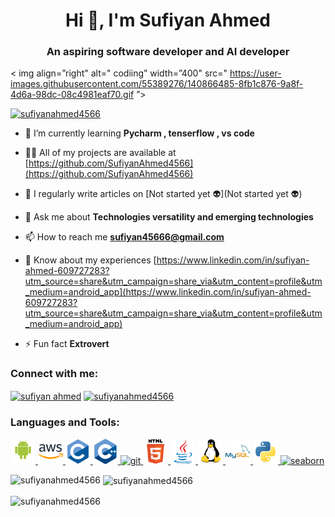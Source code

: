 <h1 align="center">Hi 👋, I'm Sufiyan Ahmed</h1>
<h3 align="center">An aspiring software developer and AI developer</h3>

< img align=”right" alt=" codiing” width=”400" src=" https://user-images.githubusercontent.com/55389276/140866485-8fb1c876-9a8f-4d6a-98dc-08c4981eaf70.gif ”>

<p align="left"> <a href="https://github.com/ryo-ma/github-profile-trophy"><img src="https://github-profile-trophy.vercel.app/?username=sufiyanahmed4566" alt="sufiyanahmed4566" /></a> </p>

- 🌱 I’m currently learning **Pycharm , tenserflow , vs code**

- 👨‍💻 All of my projects are available at [https://github.com/SufiyanAhmed4566](https://github.com/SufiyanAhmed4566)

- 📝 I regularly write articles on [Not started yet 👽](Not started yet 👽)

- 💬 Ask me about **Technologies versatility and emerging technologies**

- 📫 How to reach me **sufiyan45666@gmail.com**

- 📄 Know about my experiences [https://www.linkedin.com/in/sufiyan-ahmed-609727283?utm_source=share&utm_campaign=share_via&utm_content=profile&utm_medium=android_app](https://www.linkedin.com/in/sufiyan-ahmed-609727283?utm_source=share&utm_campaign=share_via&utm_content=profile&utm_medium=android_app)

- ⚡ Fun fact **Extrovert**

<h3 align="left">Connect with me:</h3>
<p align="left">
<a href="https://linkedin.com/in/sufiyan ahmed" target="blank"><img align="center" src="https://raw.githubusercontent.com/rahuldkjain/github-profile-readme-generator/master/src/images/icons/Social/linked-in-alt.svg" alt="sufiyan ahmed" height="30" width="40" /></a>
<a href="https://www.leetcode.com/sufiyanahmed45666" target="blank"><img align="center" src="https://raw.githubusercontent.com/rahuldkjain/github-profile-readme-generator/master/src/images/icons/Social/leet-code.svg" alt="sufiyanahmed4566" height="30" width="40" /></a>
</p>

<h3 align="left">Languages and Tools:</h3>
<p align="left"> <a href="https://developer.android.com" target="_blank" rel="noreferrer"> <img src="https://raw.githubusercontent.com/devicons/devicon/master/icons/android/android-original-wordmark.svg" alt="android" width="40" height="40"/> </a> <a href="https://aws.amazon.com" target="_blank" rel="noreferrer"> <img src="https://raw.githubusercontent.com/devicons/devicon/master/icons/amazonwebservices/amazonwebservices-original-wordmark.svg" alt="aws" width="40" height="40"/> </a> <a href="https://www.cprogramming.com/" target="_blank" rel="noreferrer"> <img src="https://raw.githubusercontent.com/devicons/devicon/master/icons/c/c-original.svg" alt="c" width="40" height="40"/> </a> <a href="https://www.w3schools.com/cpp/" target="_blank" rel="noreferrer"> <img src="https://raw.githubusercontent.com/devicons/devicon/master/icons/cplusplus/cplusplus-original.svg" alt="cplusplus" width="40" height="40"/> </a> <a href="https://git-scm.com/" target="_blank" rel="noreferrer"> <img src="https://www.vectorlogo.zone/logos/git-scm/git-scm-icon.svg" alt="git" width="40" height="40"/> </a> <a href="https://www.w3.org/html/" target="_blank" rel="noreferrer"> <img src="https://raw.githubusercontent.com/devicons/devicon/master/icons/html5/html5-original-wordmark.svg" alt="html5" width="40" height="40"/> </a> <a href="https://www.java.com" target="_blank" rel="noreferrer"> <img src="https://raw.githubusercontent.com/devicons/devicon/master/icons/java/java-original.svg" alt="java" width="40" height="40"/> </a> <a href="https://www.linux.org/" target="_blank" rel="noreferrer"> <img src="https://raw.githubusercontent.com/devicons/devicon/master/icons/linux/linux-original.svg" alt="linux" width="40" height="40"/> </a> <a href="https://www.mysql.com/" target="_blank" rel="noreferrer"> <img src="https://raw.githubusercontent.com/devicons/devicon/master/icons/mysql/mysql-original-wordmark.svg" alt="mysql" width="40" height="40"/> </a> <a href="https://www.python.org" target="_blank" rel="noreferrer"> <img src="https://raw.githubusercontent.com/devicons/devicon/master/icons/python/python-original.svg" alt="python" width="40" height="40"/> </a> <a href="https://seaborn.pydata.org/" target="_blank" rel="noreferrer"> <img src="https://seaborn.pydata.org/_images/logo-mark-lightbg.svg" alt="seaborn" width="40" height="40"/> </a> </p>

<p><img align="left" src="https://github-readme-stats.vercel.app/api/top-langs?username=sufiyanahmed4566&show_icons=true&locale=en&layout=compact" alt="sufiyanahmed4566" /></p>

<p>&nbsp;<img align="center" src="https://github-readme-stats.vercel.app/api?username=sufiyanahmed4566&show_icons=true&locale=en" alt="sufiyanahmed4566" /></p>

<p><img align="center" src="https://github-readme-streak-stats.herokuapp.com/?user=sufiyanahmed4566&" alt="sufiyanahmed4566" /></p>


